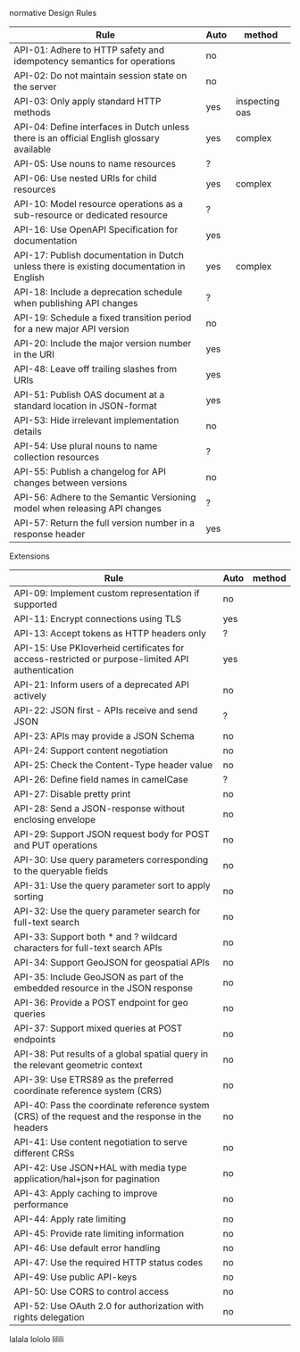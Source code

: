 normative Design Rules

|Rule|Auto|method|
|---|---|---|
|API-01: Adhere to HTTP safety and idempotency semantics for operations|no||
|API-02: Do not maintain session state on the server|no||
|API-03: Only apply standard HTTP methods|yes|inspecting oas|
|API-04: Define interfaces in Dutch unless there is an official English glossary available|yes|complex|
|API-05: Use nouns to name resources|?||
|API-06: Use nested URIs for child resources|yes|complex|
|API-10: Model resource operations as a sub-resource or dedicated resource|?||
|API-16: Use OpenAPI Specification for documentation|yes||
|API-17: Publish documentation in Dutch unless there is existing documentation in English|yes|complex|
|API-18: Include a deprecation schedule when publishing API changes|?||
|API-19: Schedule a fixed transition period for a new major API version|no||
|API-20: Include the major version number in the URI|yes||
|API-48: Leave off trailing slashes from URIs|yes||
|API-51: Publish OAS document at a standard location in JSON-format|yes||
|API-53: Hide irrelevant implementation details|no||
|API-54: Use plural nouns to name collection resources|?||
|API-55: Publish a changelog for API changes between versions|no||
|API-56: Adhere to the Semantic Versioning model when releasing API changes|?||
|API-57: Return the full version number in a response header|yes||


Extensions

|Rule|Auto|method|
|---|---|---|
|API-09: Implement custom representation if supported|no||
|API-11: Encrypt connections using TLS|yes||
|API-13: Accept tokens as HTTP headers only|?||
|API-15: Use PKIoverheid certificates for access-restricted or purpose-limited API authentication|yes||
|API-21: Inform users of a deprecated API actively|no||
|API-22: JSON first - APIs receive and send JSON|?||
|API-23: APIs may provide a JSON Schema|no||
|API-24: Support content negotiation|no||
|API-25: Check the Content-Type header value|no||
|API-26: Define field names in camelCase|?||
|API-27: Disable pretty print|no||
|API-28: Send a JSON-response without enclosing envelope|no||
|API-29: Support JSON request body for POST and PUT operations|no||
|API-30: Use query parameters corresponding to the queryable fields|no||
|API-31: Use the query parameter sort to apply sorting|no||
|API-32: Use the query parameter search for full-text search|no||
|API-33: Support both * and ? wildcard characters for full-text search APIs|no||
|API-34: Support GeoJSON for geospatial APIs|no||
|API-35: Include GeoJSON as part of the embedded resource in the JSON response|no||
|API-36: Provide a POST endpoint for geo queries|no||
|API-37: Support mixed queries at POST endpoints|no||
|API-38: Put results of a global spatial query in the relevant geometric context|no||
|API-39: Use ETRS89 as the preferred coordinate reference system (CRS)|no||
|API-40: Pass the coordinate reference system (CRS) of the request and the response in the headers|no||
|API-41: Use content negotiation to serve different CRSs|no||
|API-42: Use JSON+HAL with media type application/hal+json for pagination|no||
|API-43: Apply caching to improve performance|no||
|API-44: Apply rate limiting|no||
|API-45: Provide rate limiting information|no||
|API-46: Use default error handling|no||
|API-47: Use the required HTTP status codes|no||
|API-49: Use public API-keys|no||
|API-50: Use CORS to control access|no||
|API-52: Use OAuth 2.0 for authorization with rights delegation|no||

lalala
lololo
lilili
